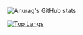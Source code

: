 ![Anurag's GitHub stats](https://github-readme-stats.vercel.app/api?username=guzmanem&count_private=true&show_icons=true)


[![Top Langs](https://github-readme-stats.vercel.app/api/top-langs/?username=guzmanem&langs_count=8)](https://github.com/anuraghazra/github-readme-stats)
